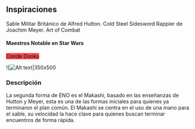 ## Inspiraciones
Sable Militar Británico de Alfred Hutton. Cold Steel
Sidesword Rappier de Joachim Meyer. Art of Combat

#### Maestros Notable en Star Wars

<span style="background:#ff4d4f"><font color="#000000">Conde Dooku </font></span>

![![Alt text|350x500](dooku.jpg)

### Descripción
La segunda forma de ENO es el Makashi, basado en las enseñanzas de Hutton y Meyer, esta es una de las formas iniciales para quienes ya terminaron el plan común.
El Makashi se centra en el uso de una mano para el sable, su velocidad la hace clave para quienes buscan terminar encuentros de forma rápida.